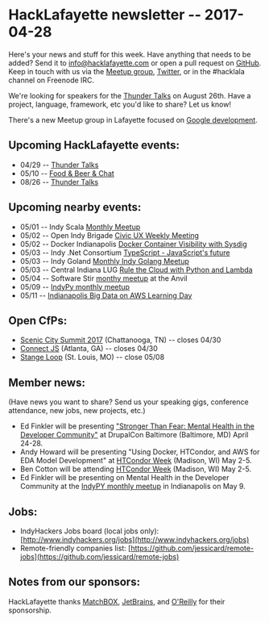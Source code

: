 # HackLafayette newsletter -- 2017-04-28

Here's your news and stuff for this week. Have anything that needs to be added? Send it to info@hacklafayette.com or open a pull request on [GitHub](https://github.com/hacklafayette/newsletter). Keep in touch with us via the [Meetup group](https://www.meetup.com/hacklafayette/), [Twitter](https://twitter.com/hacklafayette), or in the #hacklala channel on Freenode IRC.

We're looking for speakers for the [Thunder Talks](https://www.meetup.com/hacklafayette/events/237527854/) on August 26th. Have a project, language, framework, etc you'd like to share? Let us know!

There's a new Meetup group in Lafayette focused on [Google development](https://www.meetup.com/GDGLafayette/).

## Upcoming HackLafayette events:

* 04/29 -- [Thunder Talks](https://www.meetup.com/hacklafayette/events/237527854/)
* 05/10 -- [Food & Beer & Chat](https://www.meetup.com/hacklafayette/events/239220684/)
* 08/26 -- [Thunder Talks](https://www.meetup.com/hacklafayette/events/239012244/)

## Upcoming nearby events:

* 05/01 -- Indy Scala [Monthly Meetup](https://www.meetup.com/IndyScala/events/239316417/)
* 05/02 -- Open Indy Brigade [Civic UX Weekly Meeting](https://www.meetup.com/Open-Indy-Brigade/events/239167947/)
* 05/02 -- Docker Indianapolis [Docker Container Visibility with Sysdig](https://www.meetup.com/Docker-Indianapolis/events/238249691/)
* 05/03 -- Indy .Net Consortium [TypeScript - JavaScript's future](https://www.meetup.com/Indy-NET-Consortium/events/238437209/)
* 05/03 -- Indy Goland [Monthly Indy Golang Meetup](https://www.meetup.com/Indy-Golang/events/238794080/)
* 05/03 -- Central Indiana LUG [Rule the Cloud with Python and Lambda](https://www.meetup.com/CINLUG/events/238931680/)
* 05/04 -- Software Stir [monthy meetup](https://twitter.com/SoftwareStir) at the Anvil
* 05/09 -- [IndyPy monthly meetup](https://www.meetup.com/indypy/events/231706241/)
* 05/11 -- [Indianapolis Big Data on AWS Learning Day](https://reluscloud.com/events/indianapolis-aws-big-data-event/?utm_medium=email&utm_source=marketo&mkt_tok=eyJpIjoiTUdZMVpUQmxaVGc1TlRZMyIsInQiOiJCRFhaWEYwckNHRU51R25ycHo4RGdRYmpNT1NseWZ5aE4ySGhSNFN6eGlsY0FPN3ljVzk1a3NON0IxemJEbXZ1WlV2eStYNG4xeENjNEZYc1dHRlFKSXB5Q0ZDeWtSTnFFRytRUEVoMGRJcnFzMEZ2eGF2VVwvalBzWTI4N0dmbHUifQ%3D%3D)


## Open CfPs:
* [Scenic City Summit 2017](https://www.papercall.io/sceniccitysummit2017) (Chattanooga, TN) -- closes 04/30
* [Connect JS](http://connect-js.com/cfp.html) (Atlanta, GA) -- closes 04/30
* [Stange Loop](http://thestrangeloop.com/cfp.html) (St. Louis, MO) -- close 05/08

## Member news:
(Have news you want to share? Send us your speaking gigs, conference attendance, new jobs, new projects, etc.)
* Ed Finkler will be presenting ["Stronger Than Fear: Mental Health in the Developer Community"](http://blog.osmihelp.org/post/157824606617/just-announced-osmi-founder-ed-finkler-will-be) at DrupalCon Baltimore (Baltimore, MD) April 24-28.
* Andy Howard will be presenting "Using Docker, HTCondor, and AWS for EDA Model Development" at [HTCondor Week](http://research.cs.wisc.edu/htcondor/HTCondorWeek2017/) (Madison, WI) May 2-5.
* Ben Cotton will be attending [HTCondor Week](http://research.cs.wisc.edu/htcondor/HTCondorWeek2017/) (Madison, WI) May 2-5.
* Ed Finkler will be presenting on Mental Health in the Developer Community at the [IndyPY monthly meetup](https://www.meetup.com/indypy/events/231706241/) in Indianapolis on May 9.

## Jobs:
* IndyHackers Jobs board (local jobs only): [http://www.indyhackers.org/jobs](http://www.indyhackers.org/jobs)
* Remote-friendly companies list: [https://github.com/jessicard/remote-jobs](https://github.com/jessicard/remote-jobs)

## Notes from our sponsors:

HackLafayette thanks [MatchBOX](http://matchboxstudio.org/), [JetBrains](https://www.jetbrains.com/), and [O'Reilly](http://www.oreilly.com/) for their sponsorship.
